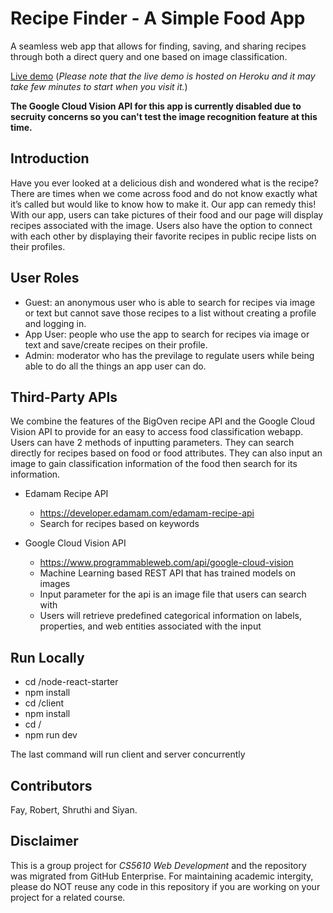# Recipe Finder - A Simple Food App

A seamless web app that allows for finding, saving, and sharing recipes through both a direct query and one based on image classification.

[Live demo](https://stormy-gorge-15727.herokuapp.com) (*Please note that the live demo is hosted on Heroku and it may take few minutes to start when you visit it.*)

**The Google Cloud Vision API for this app is currently disabled due to secruity concerns so you can't test the image recognition feature at this time.**

## Introduction

Have you ever looked at a delicious dish and wondered what is the recipe? There are times when we come across food and do not know exactly what it’s called but would like to know how to make it. Our app can remedy this! With our app, users can take pictures of their food and our page will display recipes associated with the image. Users also have the option to connect with each other by displaying their favorite recipes in public recipe lists on their profiles.

## User Roles

- Guest: an anonymous user who is able to search for recipes via image or text but cannot save those recipes to a list without creating a profile and logging in. 
- App User: people who use the app to search for recipes via image or text and save/create recipes on their profile.
- Admin: moderator who has the previlage to regulate users while being able to do all the things an app user can do.

## Third-Party APIs

We combine the features of the BigOven recipe API and the Google Cloud Vision API to provide for an easy to access food classification webapp. Users can have 2 methods of inputting parameters. They can search directly for recipes based on food or food attributes. They can also input an image to gain classification information of the food then search for its information.

- Edamam Recipe API
  - https://developer.edamam.com/edamam-recipe-api
  - Search for recipes based on keywords

- Google Cloud Vision API
  - https://www.programmableweb.com/api/google-cloud-vision
  - Machine Learning based REST API that has trained models on images
  - Input parameter for the api is an image file that users can search with
  - Users will retrieve predefined categorical information on labels, properties, and web entities associated with the input


## Run Locally

- cd /node-react-starter
- npm install
- cd /client
- npm install
- cd /
- npm run dev 

The last command will run client and server concurrently

## Contributors

Fay, Robert, Shruthi and Siyan.

## Disclaimer 

This is a group project for *CS5610 Web Development* and the repository was migrated from GitHub Enterprise. For maintaining academic intergity, please do NOT reuse any code in this repository if you are working on your project for a related course.
